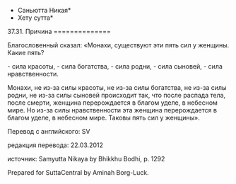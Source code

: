* Саньютта Никая*
* Хету сутта*

37\.31\. Причина
\=\=\=\=\=\=\=\=\=\=\=\=\=\=

Благословенный сказал: «Монахи, существуют эти пять сил у женщины\. Какие пять?

\- сила красоты,
\- сила богатства,
\- сила родни,
\- сила сыновей,
\- сила нравственности\.

Монахи, не из\-за силы красоты, не из\-за силы богатства, не из\-за силы родни, не из\-за силы сыновей происходит так, что после распада тела, после смерти, женщина перерождается в благом уделе, в небесном мире\. Но из\-за силы нравственности эта женщина перерождается в благом уделе, в небесном мире\. Таковы пять сил у женщины»\.

Перевод с английского: SV

редакция перевода: 22\.03\.2012

источник: Samyutta Nikaya by Bhikkhu Bodhi, p\. 1292

Prepared for SuttaCentral by Aminah Borg\-Luck\.
